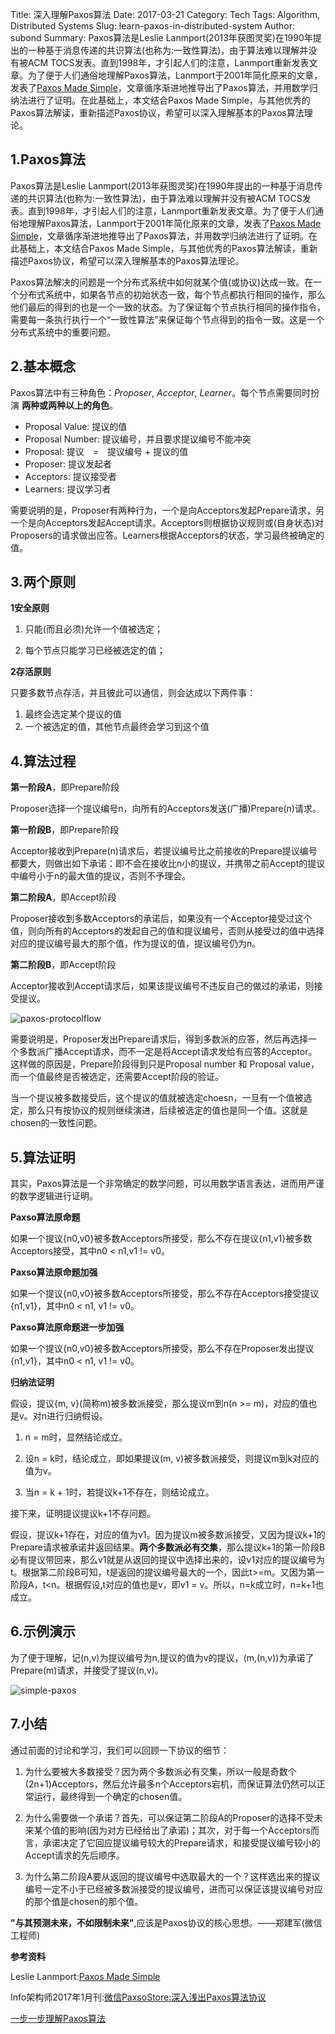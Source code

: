 Title: 深入理解Paxos算法
Date: 2017-03-21
Category: Tech
Tags: Algorithm, Distributed Systems
Slug: learn-paxos-in-distributed-system
Author: subond
Summary: Paxos算法是Leslie Lanmport(2013年获图灵奖)在1990年提出的一种基于消息传递的共识算法(也称为:一致性算法)，由于算法难以理解并没有被ACM TOCS发表。直到1998年，才引起人们的注意，Lanmport重新发表文章。为了便于人们通俗地理解Paxos算法，Lanmport于2001年简化原来的文章，发表了[Paxos Made Simple](http://on64c9tla.bkt.clouddn.com/2017A/paxos-simple-Copy.pdf)，文章循序渐进地推导出了Paxos算法，并用数学归纳法进行了证明。在此基础上，本文结合Paxos Made Simple，与其他优秀的Paxos算法解读，重新描述Paxos协议，希望可以深入理解基本的Paxos算法理论。

## 1.Paxos算法

Paxos算法是Leslie Lanmport(2013年获图灵奖)在1990年提出的一种基于消息传递的共识算法(也称为:一致性算法)，由于算法难以理解并没有被ACM TOCS发表。直到1998年，才引起人们的注意，Lanmport重新发表文章。为了便于人们通俗地理解Paxos算法，Lanmport于2001年简化原来的文章，发表了[Paxos Made Simple](http://on64c9tla.bkt.clouddn.com/2017A/paxos-simple-Copy.pdf)，文章循序渐进地推导出了Paxos算法，并用数学归纳法进行了证明。在此基础上，本文结合Paxos Made Simple，与其他优秀的Paxos算法解读，重新描述Paxos协议，希望可以深入理解基本的Paxos算法理论。

Paxos算法解决的问题是一个分布式系统中如何就某个值(或协议)达成一致。在一个分布式系统中，如果各节点的初始状态一致，每个节点都执行相同的操作，那么他们最后的得到的也是一个一致的状态。为了保证每个节点执行相同的操作指令，需要每一条执行执行一个“一致性算法”来保证每个节点得到的指令一致。这是一个分布式系统中的重要问题。

## 2.基本概念

Paxos算法中有三种角色：*Proposer*, *Acceptor*, *Learner*。每个节点需要同时扮演 **两种或两种以上的角色**。

+ Proposal Value: 提议的值　　
+ Proposal Number: 提议编号，并且要求提议编号不能冲突　　
+ Proposal: 提议　=　提议编号 + 提议的值　　
+ Proposer: 提议发起者　　
+ Acceptors: 提议接受者　　
+ Learners: 提议学习者　　

需要说明的是，Proposer有两种行为，一个是向Acceptors发起Prepare请求，另一个是向Acceptors发起Accept请求。Acceptors则根据协议规则或(自身状态)对Proposers的请求做出应答。Learners根据Acceptors的状态，学习最终被确定的值。

## 3.两个原则

**1安全原则**

1. 只能(而且必须)允许一个值被选定；

2. 每个节点只能学习已经被选定的值；

**2存活原则**

只要多数节点存活，并且彼此可以通信，则会达成以下两件事：

1. 最终会选定某个提议的值　　
2. 一个被选定的值，其他节点最终会学习到这个值　　

## 4.算法过程

**第一阶段A**，即Prepare阶段

Proposer选择一个提议编号n，向所有的Acceptors发送(广播)Prepare(n)请求。

**第一阶段B**，即Prepare阶段

Acceptor接收到Prepare(n)请求后，若提议编号比之前接收的Prepare提议编号都要大，则做出如下承诺：即不会在接收比n小的提议，并携带之前Accept的提议中编号小于n的最大值的提议，否则不予理会。

**第二阶段A**，即Accept阶段

Proposer接收到多数Acceptors的承诺后，如果没有一个Acceptor接受过这个值，则向所有的Acceptors的发起自己的值和提议编号，否则从接受过的值中选择对应的提议编号最大的那个值，作为提议的值，提议编号仍为n。

**第二阶段B**，即Accept阶段

Acceptor接收到Accept请求后，如果该提议编号不违反自己的做过的承诺，则接受提议。

![paxos-protocolflow](http://on64c9tla.bkt.clouddn.com/2017A/paxos.png)

需要说明是，Proposer发出Prepare请求后，得到多数派的应答，然后再选择一个多数派广播Accept请求，而不一定是将Accept请求发给有应答的Acceptor。这样做的原因是，Prepare阶段得到只是Proposal number 和 Proposal value，而一个值最终是否被选定，还需要Accept阶段的验证。

当一个提议被多数接受后，这个提议的值就被选定choesn，一旦有一个值被选定，那么只有按协议的规则继续演进，后续被选定的值也是同一个值。这就是chosen的一致性问题。

## 5.算法证明

其实，Paxos算法是一个非常确定的数学问题，可以用数学语言表达，进而用严谨的数学逻辑进行证明。

**Paxso算法原命题**

如果一个提议{n0,v0}被多数Acceptors所接受，那么不存在提议{n1,v1}被多数Acceptors接受，其中n0 < n1,v1 != v0。

**Paxso算法原命题加强**

如果一个提议{n0,v0}被多数Acceptors所接受，那么不存在Acceptors接受提议{n1,v1}，其中n0 < n1, v1 != v0。

**Paxso算法原命题进一步加强**

如果一个提议{n0,v0}被多数Acceptors所接受，那么不存在Proposer发出提议{n1,v1}，其中n0 < n1, v1 != v0。

**归纳法证明**

假设，提议{m, v}(简称m)被多数派接受，那么提议m到n(n >= m)，对应的值也是v。对n进行归纳假设。

1. n = m时，显然结论成立。

2. 设n = k时，结论成立，即如果提议(m, v)被多数派接受，则提议m到k对应的值为v。

3. 当n = k + 1时，若提议k+1不存在，则结论成立。

接下来，证明提议提议k+1不存问题。

假设，提议k+1存在，对应的值为v1。因为提议m被多数派接受，又因为提议k+1的Prepare请求被承诺并返回结果。**两个多数派必有交集**，那么提议k+1的第一阶段B必有提议带回来，那么v1就是从返回的提议中选择出来的，设v1对应的提议编号为t。根据第二阶段B可知，t是返回的提议编号最大的一个，因此t>=m。又因为第一阶段A，t<n。根据假设,t对应的值也是v，即v1 = v。所以，n=k成立时，n=k+1也成立。

## 6.示例演示

为了便于理解，记(n,v)为提议编号为n,提议的值为v的提议，(m,(n,v))为承诺了Prepare(m)请求，并接受了提议(n,v)。

![simple-paxos](http://on64c9tla.bkt.clouddn.com/2017A/simple-paxos.png)

## 7.小结

通过前面的讨论和学习，我们可以回顾一下协议的细节：

1. 为什么要被大多数接受？因为两个多数派必有交集，所以一般是奇数个(2n+1)Acceptors，然后允许最多n个Acceptors宕机，而保证算法仍然可以正常运行，最终得到一个确定的chosen值。

2. 为什么需要做一个承诺？首先，可以保证第二阶段A的Proposer的选择不受未来某个值的影响(因为对方已经给出了承诺)；其次，对于每一个Acceptors而言，承诺决定了它回应提议编号较大的Prepare请求，和接受提议编号较小的Accept请求的先后顺序。

3. 为什么第二阶段A要从返回的提议编号中选取最大的一个？这样选出来的提议编号一定不小于已经被多数派接受的提议编号，进而可以保证该提议编号对应的那个值是chosen的那个值。

**"与其预测未来，不如限制未来"**,应该是Paxos协议的核心思想。——郑建军(微信工程师)

**参考资料**

Leslie Lanmport:[Paxos Made Simple](http://on64c9tla.bkt.clouddn.com/2017A/paxos-simple-Copy.pdf)

Info架构师2017年1月刊:[微信PaxsoStore:深入浅出Paxos算法协议](http://www.infoq.com/cn/minibooks/architect-201701)

[一步一步理解Paxos算法](http://www.cnblogs.com/zhengran/p/4212502.html)
